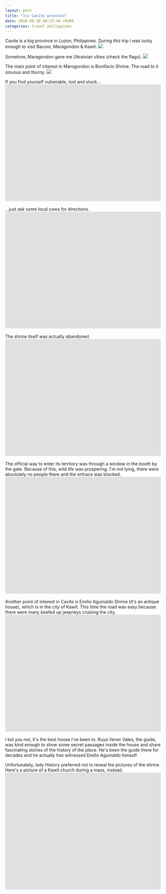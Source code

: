 ```yaml
---
layout: post
title: "🇵🇭 Cavite province"
date: 2018-09-30 00:23:44 +0200
categories: travel philippines
---
```


Cavite is a big province in Luzon, Philippines. During this trip I was lucky
enough to visit Bacoor, Maragondon & Kawit.
<img src="https://imgur.com/J3JnrGo.jpg"/>

Somehow, Maragondon gave me Ukrainian vibes (check the flags).
<img src="https://imgur.com/ci7OGvC.jpg"/>

The main point of interest in Marogondon is Bonifacio Shrine. The road to it
sinuous and thorny.
<img src="https://imgur.com/MrJUU0K.jpg"/>

If you find yourself vulnerable, lost and stuck...
<img src="/assets/images/i.png" data-echo="https://imgur.com/darvhIo.jpg"/>

...just ask some local cows for directions.
<img src="/assets/images/i.png" data-echo="https://imgur.com/tsMT33n.jpg"/>

The shrine itself was actually abandoned.
<img src="/assets/images/i.png" data-echo="https://imgur.com/OY8RjSn.jpg"/>

The official way to enter its territory was through a window in the booth by the
gate. Because of this, wild life was prospering. I'm not lying, there were
absolutely no people there and the entrace was blocked.
<img src="/assets/images/i.png" data-echo="https://imgur.com/FECDShz.jpg"/>

Another point of interest in Cavite is Emilio Aguinaldo Shrine (it's an antique
house), which is in the city of Kawit. This time the road was easy because there
were many beefed up jeepneys cruising the city.
<img src="/assets/images/i.png" data-echo="https://imgur.com/U6pcCpC.jpg"/>

I kid you not, it's the best house I've been to. Kuya Vener Vales, the guide,
was kind enough to show some secret passages inside the house and share
fascinating stories of the history of the place. He's been the guide there for
decades and he actually _has_ witnessed Emilio Aguinaldo himself.

Unfortunately, lady History preferred not to reveal the pictures of the shrine.
Here's a picture of a Kawit church during a mass, instead.
<img src="/assets/images/i.png" data-echo="https://imgur.com/s7Y79YU.jpg"/>
